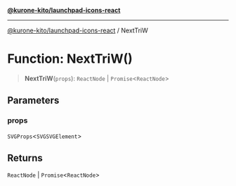 [**@kurone-kito/launchpad-icons-react**](../README.md)

***

[@kurone-kito/launchpad-icons-react](../globals.md) / NextTriW

# Function: NextTriW()

> **NextTriW**(`props`): `ReactNode` \| `Promise`\<`ReactNode`\>

## Parameters

### props

`SVGProps`\<`SVGSVGElement`\>

## Returns

`ReactNode` \| `Promise`\<`ReactNode`\>
